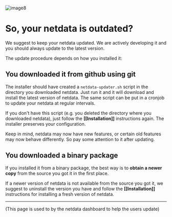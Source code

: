 ![image8](https://cloud.githubusercontent.com/assets/2662304/14253735/536f4580-fa95-11e5-9f7b-99112b31a5d7.gif)

# So, your netdata is outdated?

We suggest to keep your netdata updated. We are actively developing it and you should always update to the latest version.

The update procedure depends on how you installed it:

## You downloaded it from github using git

The installer should have created a `netdata-updater.sh` script in the directory you downloaded netdata. Just run it and it will download and install the latest version of netdata. The same script can be put in a cronjob to update your netdata at regular intervals.

If you don't have this script (e.g. you deleted the directory where you downloaded netdata), just follow the **[[Installation]]** instructions again. The installer preserves your configuration.

Keep in mind, netdata may now have new features, or certain old features may now behave differently. So pay some attention to it after updating.

## You downloaded a binary package

If you installed it from a binary package, the best way is to **obtain a newer copy** from the source you got it in the first place.

If a newer version of netdata is not available from the source you got it, we suggest to uninstall the version you have and follow the **[[Installation]]** instructions for installing a fresh version of netdata.

---

(This page is used to by the netdata dashboard to help the users update)
